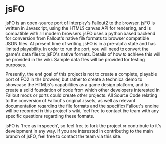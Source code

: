 # jsFO
jsFO is an open-source port of Interplay's Fallout2 to the browser.
jsFO is written in Javascript, using the HTML5 canvas API for rendering, and is compatible with all modern browsers. jsFO uses a python based backend for conversion from Fallout's native file formats to browser compatible JSON files.
At present time of writing, jsFO is in a pre-alpha state and has limited playability.
In order to run the port, you will need to convert the game's data files to jsFO's native formats. Details of how to achieve this will be provided in the wiki. Sample data files will be provided for testing purposes.

Presently, the end goal of this project is not to create a complete, playable port of FO2 in the browser, but rather to create a technical demo to showcase the HTML5's capabilities as a game design platform, and to create a solid foundation of code from which other developers interested in Fallout mods or ports could create other projects. 
All Source Code relating to the conversion of Fallout's original assets, as well as relevant documentation regarding the file formats and the specifics Fallout's engine will be recorded in this project's wiki, feel free to contact the team with any specific questions regarding these formats. 

jsFO is 'free as in speech', so feel free to fork the project or contribute to it's development in any way. If you are interested in contributing to the main branch of jsFO, feel free to contact the team via this site.
